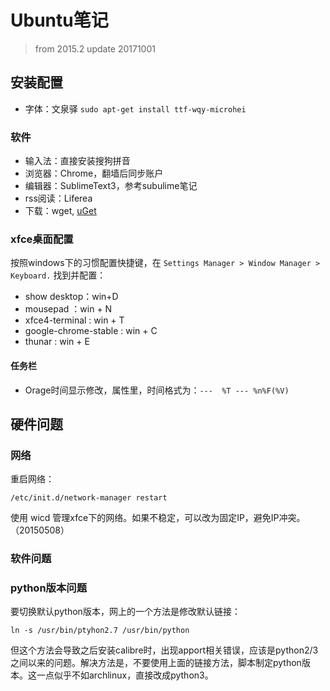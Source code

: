 # Ubuntu笔记

> from 2015.2 update 20171001

## 安装配置

- 字体：文泉驿 `sudo apt-get install ttf-wqy-microhei`

### 软件

- 输入法：直接安装搜狗拼音
- 浏览器：Chrome，翻墙后同步账户
- 编辑器：SublimeText3，参考subulime笔记
- rss阅读：Liferea
- 下载：wget, [uGet](http://ugetdm.com/)

### xfce桌面配置

按照windows下的习惯配置快捷键，在 `Settings Manager > Window Manager > Keyboard.` 找到并配置：

- show desktop：win+D
- mousepad ：win + N
- xfce4-terminal : win + T
- google-chrome-stable : win + C
- thunar : win + E

#### 任务栏

- Orage时间显示修改，属性里，时间格式为：`---  %T --- %n%F(%V)`

## 硬件问题

### 网络

重启网络：

    /etc/init.d/network-manager restart

使用 wicd 管理xfce下的网络。如果不稳定，可以改为固定IP，避免IP冲突。（20150508）

### 软件问题

### python版本问题

要切换默认python版本，网上的一个方法是修改默认链接：

`ln -s /usr/bin/ptyhon2.7 /usr/bin/python`

但这个方法会导致之后安装calibre时，出现apport相关错误，应该是python2/3之间以来的问题。解决方法是，不要使用上面的链接方法，脚本制定python版本。这一点似乎不如archlinux，直接改成python3。
